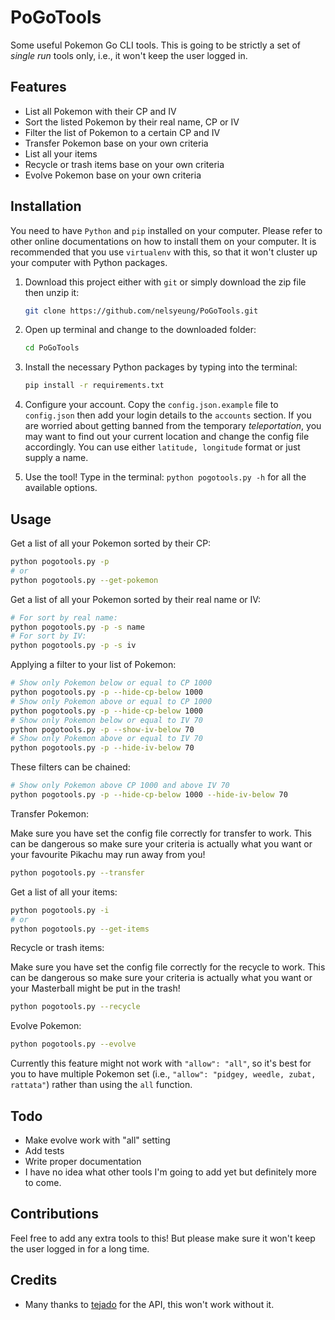 # PoGoTools

Some useful Pokemon Go CLI tools. This is going to be strictly a set of *single run* tools only,
i.e., it won't keep the user logged in.

## Features
- List all Pokemon with their CP and IV
- Sort the listed Pokemon by their real name, CP or IV
- Filter the list of Pokemon to a certain CP and IV
- Transfer Pokemon base on your own criteria
- List all your items
- Recycle or trash items base on your own criteria
- Evolve Pokemon base on your own criteria

## Installation
You need to have `Python` and `pip` installed on your computer. Please refer to other online
documentations on how to install them on your computer. It is recommended that you use `virtualenv`
with this, so that it won't cluster up your computer with Python packages.

1. Download this project either with `git` or simply download the zip file then unzip it:
	```sh
	git clone https://github.com/nelsyeung/PoGoTools.git
	```

2. Open up terminal and change to the downloaded folder:
	```sh
	cd PoGoTools
	```

3. Install the necessary Python packages by typing into the terminal:
	```sh
	pip install -r requirements.txt
	```

4. Configure your account. Copy the `config.json.example` file to `config.json` then add your
   login details to the `accounts` section. If you are worried about getting banned from the
   temporary *teleportation*, you may want to find out your current location and change the config
   file accordingly. You can use either `latitude, longitude` format or just supply a name.

5. Use the tool! Type in the terminal: `python pogotools.py -h` for all the available options.

## Usage
Get a list of all your Pokemon sorted by their CP:
```sh
python pogotools.py -p
# or
python pogotools.py --get-pokemon
```

Get a list of all your Pokemon sorted by their real name or IV:
```sh
# For sort by real name:
python pogotools.py -p -s name
# For sort by IV:
python pogotools.py -p -s iv
```

Applying a filter to your list of Pokemon:
```sh
# Show only Pokemon below or equal to CP 1000
python pogotools.py -p --hide-cp-below 1000
# Show only Pokemon above or equal to CP 1000
python pogotools.py -p --hide-cp-below 1000
# Show only Pokemon below or equal to IV 70
python pogotools.py -p --show-iv-below 70
# Show only Pokemon above or equal to IV 70
python pogotools.py -p --hide-iv-below 70
```

These filters can be chained:
```sh
# Show only Pokemon above CP 1000 and above IV 70
python pogotools.py -p --hide-cp-below 1000 --hide-iv-below 70
```

Transfer Pokemon:

Make sure you have set the config file correctly for transfer to work.
This can be dangerous so make sure your criteria is actually what you want or your favourite Pikachu
may run away from you!
```sh
python pogotools.py --transfer
```

Get a list of all your items:
```sh
python pogotools.py -i
# or
python pogotools.py --get-items
```

Recycle or trash items:

Make sure you have set the config file correctly for the recycle to work.
This can be dangerous so make sure your criteria is actually what you want or your Masterball might
be put in the trash!
```sh
python pogotools.py --recycle
```

Evolve Pokemon:
```sh
python pogotools.py --evolve
```
Currently this feature might not work with `"allow": "all"`, so it's best for you to have multiple
Pokemon set (i.e., `"allow": "pidgey, weedle, zubat, rattata"`) rather than using the `all`
function.

## Todo
- Make evolve work with "all" setting
- Add tests
- Write proper documentation
- I have no idea what other tools I'm going to add yet but definitely more to come.

## Contributions
Feel free to add any extra tools to this! But please make sure it won't keep the user logged in
for a long time.

## Credits
- Many thanks to [tejado](https://github.com/tejado) for the API, this won't work without it.

